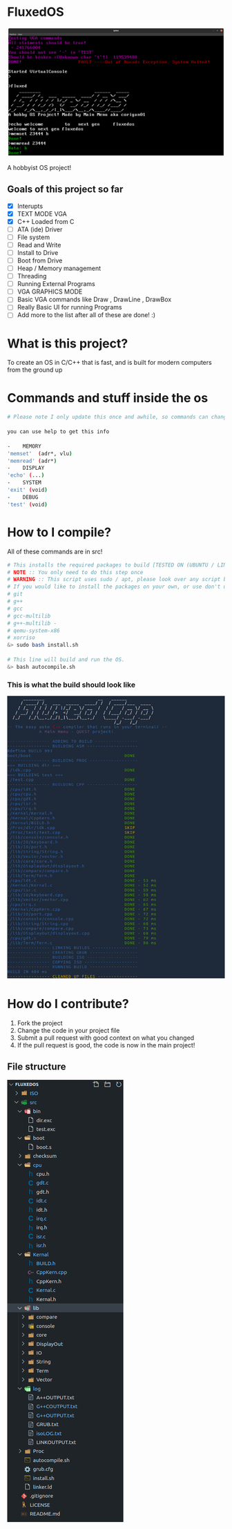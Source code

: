 # FluxedOS
![](https://github.com/corigan01/FluxedOS/blob/main/os_pictures/home%20screen.png)


A hobbyist OS project!

## Goals of this project so far
- [x] Interupts
- [x] TEXT MODE VGA 
- [x] C++ Loaded from C
- [ ] ATA (ide) Driver
- [ ] File system
- [ ] Read and Write
- [ ] Install to Drive
- [ ] Boot from Drive
- [ ] Heap / Memory management 
- [ ] Threading
- [ ] Running External Programs 
- [ ] VGA GRAPHICS MODE
- [ ] Basic VGA commands like Draw , DrawLine , DrawBox
- [ ] Really Basic UI for running Programs
- [ ] Add more to the list after all of these are done! :)

# What is this project?
To create an OS in C/C++ that is fast, and is built for modern computers from the ground up

# Commands and stuff inside the os
```bash
# Please note I only update this once and awhile, so commands can change or even be removed completly

you can use help to get this info

-    MEMORY   
'memset'  (adr*, vlu) 
'memread' (adr*)     
-    DISPLAY  
'echo' (...) 
-    SYSTEM   
'exit' (void)
-    DEBUG    
'test' (void)

```

# How to I compile?
All of these commands are in src!
```bash
# This installs the required packages to build [TESTED ON (UBUNTU / LINUX MINT)] 
# NOTE :: You only need to do this step once
# WARNING :: This script uses sudo / apt, please look over any script before you run as sudo
# If you would like to install the packages on your own, or use don't use apt, the packages are
# git 
# g++ 
# gcc
# gcc-multilib 
# g++-multilib -
# qemu-system-x86 
# xorriso 
&> sudo bash install.sh 

# This line will build and run the OS. 
&> bash autocompile.sh
```
### This is what the build should look like
![](https://github.com/corigan01/FluxedOS/blob/main/os_pictures/build.png)

# How do I contribute?
1. Fork the project
2. Change the code in your project file
3. Submit a pull request with good context on what you changed
4. If the pull request is good, the code is now in the main project!

## File structure
![](https://github.com/corigan01/FluxedOS/blob/main/os_pictures/files.png)







